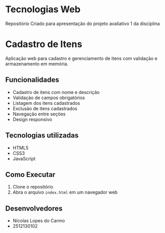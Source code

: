 # Tecnologias Web
Repositório Criado para apresentação do projeto avaliativo 1 da disciplina
# Cadastro de Itens
Aplicação web para cadastro e gerenciamento de itens com validação e armazenamento em memória.

## Funcionalidades
- Cadastro de itens com nome e descrição
- Validação de campos obrigatórios
- Listagem dos itens cadastrados
- Exclusão de itens cadastrados
- Navegação entre seções
- Design responsivo

## Tecnologias utilizadas
- HTML5
- CSS3
- JavaScript

## Como Executar
1. Clone o repositório
2. Abra o arquivo `index.html` em um navegador web

## Desenvolvedores
- Nícolas Lopes do Carmo
- 2512130102